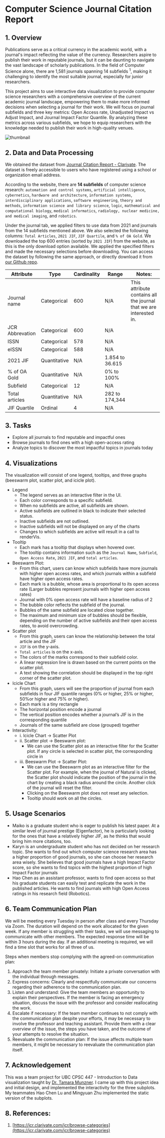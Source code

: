 # Computer Science Journal Citation Report


## 1. Overview

Publications serve as a critical currency in the academic world, with a journal's impact reflecting the value of the currency. Researchers aspire to publish their work in reputable journals, but it can be daunting to navigate the vast landscape of scholarly publications. In the field of Computer Science alone, there are 1,581 journals spanning 14 subfields $^1$, making it challenging to identify the most suitable journal, especially for junior researchers.

This project aims to use interactive data visualization to provide computer science researchers with a comprehensive overview of the current academic journal landscape, empowering them to make more informed decisions when selecting a journal for their work. We will focus on journal subfields and three key metrics: Open Access rate, Unadjusted Impact vs Adjust Impact, and Journal Impact Factor Quantile. By analyzing these metrics across various subfields, we hope to equip researchers with the knowledge needed to publish their work in high-quality venues.

![thumbnail](https://github.com/h-karyn/InfoVizForAcademicJournals/assets/63256192/d14cdae9-c66a-4369-ae1b-944193b664ce)


## 2. Data and Data Processing

We obtained the dataset from [Journal Citation Report - Clarivate](https://jcr.clarivate.com/jcr/browse-journals?app=jcr&referrer=target%3Dhttps:%2F%2Fjcr.clarivate.com%2Fjcr%2Fbrowse-journals&Init=Yes&authCode=null&SrcApp=IC2LS). The dataset is freely accessible to users who have registered using a school or organization email address.

According to the website, there are **14 subfields** of computer science research: `automation and control systems`, `artificial intelligence`, `cybernetics`, `hardware and architecture`, `information systems`, `interdisciplinary applications`, `software engineering`, `theory and methods`, `information science and library science`, `logic`, `mathematical and computational biology`, `medical informatics`, `radiology, nuclear medicine, and medical imaging`, and `robotics`.

Under the journal tab, we applied filters to use data from 2021 and journals from the 14 subfields mentioned above. We also selected the following columns: `Total Articles`, `2021 JIF`, `JIF Quartile`, and `% of OA Gold`. We downloaded the top 600 entries (sorted by `2021 JIF`) from the website, as this is the only download option available. We applied the specified filters and made the necessary selections before downloading. You can access the dataset by following the same approach, or directly download it from [our Github repo](https://github.com/h-karyn/InfoVizForAcademicJournals.git).

| Attribute  | Type | Cardinality | Range | Notes: |
| --- | --- | --- | --- | --- |
| Journal name | Categorical | 600 | N/A | This attribute contains all the journal that we are interested in. |
| JCR Abbrevation | Categorical | 600 | N/A |  |
| ISSN | Categorical | 578 | N/A |  |
| eISSN | Categorical | 588 | N/A |  |
| 2021 JIF | Quantitative | N/A | 1.854 to 36.615 |  |
| % of OA Gold | Quantitative | N/A | 0% to 100% |  |
| Subfield | Categorical | 12 | N/A |  |
| Total articles | Quantitative | N/A | 282 to 174,344 |  |
| JIF Quartile | Ordinal | 4 | N/A |  |

## 3. Tasks

- Explore all journals to find reputable and impactful ones
- Browse journals to find ones with a high open-access rating
- Analyze topics to discover the most impactful topics in journals today

## 4. Visualizations

The visualization will consist of one legend, tooltips, and three graphs (beeswarm plot, scatter plot, and icicle plot). 

- Legend
    - The legend serves as an interactive filter in the UI.
    - Each color corresponds to a specific subfield.
    - When no subfields are active, all subfields are shown.
    - Active subfields are outlined in black to indicate their selected status.
    - Inactive subfields are not outlined.
    - Inactive subfields will not be displayed on any of the charts
    - Changes to which subfields are active will result in a call to renderVis.
- Tooltip
    - Each mark has a tooltip that displays when hovered over.
    - The tooltip contains information such as the `Journal Name`, `Subfield`, `Open Access Rate`, `2021 JIF`, and `total articles`.
- Beeswarm Plot:
    - From this chart, users can know which subfields have more journals with higher open access rates, and which journals within a subfield have higher open access rates.
    - Each mark is a bubble, whose area is proportional to its open access rate (Larger bubbles represent journals with higher open access rates)
    - Journal with 0% open access rate will have a baseline radius of 2
    - The bubble color reflects the subfield of the journal.
    - Bubbles of the same subfield are located close together.
    - The maximum and minimum size of bubbles should be flexible, depending on the number of active subfields and their open access rates, to avoid overcrowding.
- Scatter plot
    - From this graph, users can know the relationship between the total article and the JIF
    - `JIF` is on the y-axis.
    - `Total articles` is on the x-axis.
    - The colors of the marks correspond to their subfield color.
    - A linear regression line is drawn based on the current points on the scatter plot.
    - A text showing the correlation should be displayed in the top right corner of the scatter plot.
- Icicle Chart
    - From this graph, users will see the proportion of journal from each subfields in four JIF quantile ranges (0% or higher, 25% or higher, 50%or higher and 75% or higher).
    - Each mark is a tiny rectangle
    - The horizontal position encode a journal
    - The vertical position encodes whether a journal’s JIF is in the corresponding quantile
    - Journals of the same subfield are close (grouped) together
- Interactivity:
    - i. lcicle Chart → Scatter Plot
    - ii. Scatter plot → Beeswarm plot:
        - We can use the Scatter plot as an interactive filter for the Scatter plot. If any circle is selected in scatter plot, the corresponding circle in
    - iii. Beeswarm Plot → Scatter Plot:
        - We can use the Beeswarm plot as an interactive filter for the Scatter plot. For example, when the journal of Natural is clicked, the Scatter plot should indicate the position of the journal in the chart by creating a black radius around the circle. Another click of the journal will reset the filter.
        - Clicking on the Beeswarm plot does not reset any selection.
        - Tooltip should work on all the circles.


## 5. Usage Scenarios

- Maiko is a graduate student who is eager to publish his latest paper. At a similar level of journal prestige (Eigenfactor), he is particularly looking for the ones that have a relatively higher JIF, as he thinks that would bring him more citations, too.
- Karyn is an undergraduate student who has not decided on her research topic. She wants to find out which computer science research area has a higher proportion of good journals, so she can choose her research area wisely. She believes that good journals have a high Impact Factor score, so she wants to find topics with the highest proportion of high Impact Factor journals
- Hao Chen as an assistant professor, wants to find open access so that his graduate students can easily test and replicate the work in the published articles. He wants to find journals with high Open Access ratings in his research field (Robotics).

## 6. Team Communication Plan

We will be meeting every Tuesday in person after class and every Thursday via Zoom. The duration will depend on the work allocated for the given week. If any member is struggling with their tasks, we will use messaging to communicate with other members. The expected response time will be within 3 hours during the day. If an additional meeting is required, we will find a time slot that works for all three of us.

Steps when members stop complying with the agreed-on communication plan:

1. Approach the team member privately: Initiate a private conversation with the individual through messages.
2. Express concerns: Clearly and respectfully communicate our concerns regarding their adherence to the communication plan.
3. Listen and understand: Give the team members an opportunity to explain their perspectives. If the member is facing an emergency situation, discuss the issue with the professor and consider reallocating the work.
4. Escalate if necessary: If the team member continues to not comply with the communication plan despite your efforts, it may be necessary to involve the professor and teaching assistant. Provide them with a clear overview of the issue, the steps you have taken, and the outcome of your attempts to resolve the situation.
5. Reevaluate the communication plan: If the issue affects multiple team members, it might be necessary to reevaluate the communication plan itself.

## 7. Acknowledgement
This was a team project for UBC CPSC 447 - Introduction to Data visualization taught by [Dr. Tamara Munzner](https://www.cs.ubc.ca/~tmm/). I came up with this project idea and initial design, and implemented the interactivity for the three subplots. My teammates Hao Chen Lu and Mingyuan Zhu implemented the static version of the subplots. 


## 8. References:

1. [https://jcr.clarivate.com/jcr/browse-categories](https://jcr.clarivate.com/jcr/browse-categories)
